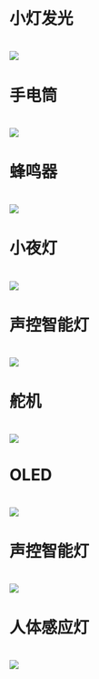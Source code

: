 # 小灯发光
# ![](led.JPG)

# 手电筒
# ![](SDT.JPG)

# 蜂鸣器
# ![](FMQ.JPG)

# 小夜灯
# ![](XYD.JPG)

# 声控智能灯
# ![](ZND.JPG)

# 舵机
# ![](TJ.png)

# OLED
# ![](OLED.png)

# 声控智能灯
# ![](ZND.JPG)

# 人体感应灯
# ![](RTGYD.png)
